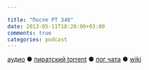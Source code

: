 ```yaml
---

title: "После РТ 340"
date: 2013-05-11T18:28:00+03:00
comments: true
categories: podcast
---
```

[аудио](http://cdn.radio-t.com/rt340post.mp3) ● [пиратский torrent](http://pirates.radio-t.com/torrents/rt340post.mp3.torrent) ● [лог чата](http://chat.radio-t.com/logs/radio-t-340.html) ● [wiki](http://wiki.radio-t.com/%D0%9F%D0%BE%D1%81%D0%BB%D0%B5_%D0%A0%D0%A2_340) <audio src="http://cdn.radio-t.com/rt340post.mp3" preload="none">

